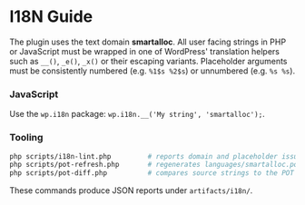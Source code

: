 # I18N Guide

The plugin uses the text domain **smartalloc**.  All user facing strings in PHP
or JavaScript must be wrapped in one of WordPress' translation helpers such as
`__()`, `_e()`, `_x()` or their escaping variants.  Placeholder arguments must
be consistently numbered (e.g. `%1$s %2$s`) or unnumbered (e.g. `%s %s`).

### JavaScript
Use the `wp.i18n` package: `wp.i18n.__('My string', 'smartalloc');`.

### Tooling

```bash
php scripts/i18n-lint.php         # reports domain and placeholder issues
php scripts/pot-refresh.php       # regenerates languages/smartalloc.pot
php scripts/pot-diff.php          # compares source strings to the POT
```

These commands produce JSON reports under `artifacts/i18n/`.
